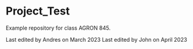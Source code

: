 # Project_Test
Example repository for class AGRON 845.

Last edited by Andres on March 2023
Last edited by John on April 2023


